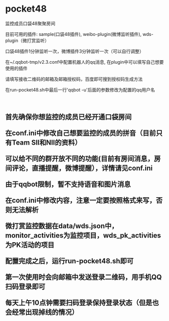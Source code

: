 # pocket48
监控成员口袋48聚聚房间

<p>目前可用的插件: sample(口袋48插件), weibo-plugin(微博监听插件), wds-plugin（微打赏监听）</p>

<p>口袋48插件1分钟监听一次，微博插件3分钟监听一次（可以自行调整）</p>

<p>在~/.qqbot-tmp/v2.3.conf中配置机器人的qq消息, 在plugin中可以填写自己想要使用的插件</p>
<p>请填写接收二维码的邮箱及邮箱授权码，百度即可搜到授权码生成方法</p>
<p>在run-pocket48.sh中最后一行'qqbot -u'后面的参数修改为配置的qq用户名</p>
 
<h2>首先确保你想监控的成员已经开通口袋房间</p>
<p>在conf.ini中修改自己想要监控的成员的拼音（目前只有Team SII和NII的资料）</p>
<p>可以给不同的群开放不同的功能(目前有房间消息，房间评论，直播提醒，微博提醒），详情请见conf.ini</p>
<p>由于qqbot限制，暂不支持语音和图片消息</p>
<p>在conf.ini中修改内容，注意一定要按照格式来写，否则无法解析</p>


<p>微打赏监控数据在data/wds.json中，monitor_activities为监控项目，wds_pk_activities为PK活动的项目</p>


<p>配置完成之后，运行run-pocket48.sh即可</p>
<p>第一次使用时会向邮箱中发送登录二维码，用手机QQ扫码登录即可</p>
<p>每天上午10点钟需要扫码登录保持登录状态（但是也会经常出现掉线的情况）</p>

